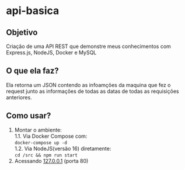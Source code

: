 # api-basica

## Objetivo
Criação de uma API REST que demonstre meus conhecimentos com Express.js, NodeJS, Docker e MySQL

## O que ela faz?
Ela retorna um JSON contendo as infoamções da maquina que fez o request junto as informações de todas as datas de todas as requisições anteriores.

## Como usar?
1. Montar o ambiente:<br />
1.1. Via Docker Compose com:<br />
```docker-compose up -d```<br />
1.2. Via NodeJS(versão 16) diretamente:<br />
```cd /src && npm run start```
2. Acessando [127.0.0.1](http://127.0.0.1/) (porta 80)

